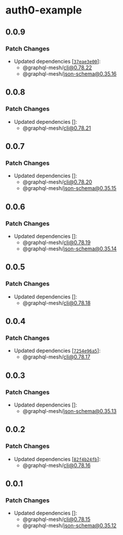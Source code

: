 # auth0-example

## 0.0.9

### Patch Changes

- Updated dependencies [[`37eae3e00`](https://github.com/Urigo/graphql-mesh/commit/37eae3e000c70cb8381529ff4068a634d29ac160)]:
  - @graphql-mesh/cli@0.78.22
  - @graphql-mesh/json-schema@0.35.16

## 0.0.8

### Patch Changes

- Updated dependencies []:
  - @graphql-mesh/cli@0.78.21

## 0.0.7

### Patch Changes

- Updated dependencies []:
  - @graphql-mesh/cli@0.78.20
  - @graphql-mesh/json-schema@0.35.15

## 0.0.6

### Patch Changes

- Updated dependencies []:
  - @graphql-mesh/cli@0.78.19
  - @graphql-mesh/json-schema@0.35.14

## 0.0.5

### Patch Changes

- Updated dependencies []:
  - @graphql-mesh/cli@0.78.18

## 0.0.4

### Patch Changes

- Updated dependencies [[`7254e96a5`](https://github.com/Urigo/graphql-mesh/commit/7254e96a51758353c450b0fbac2ebfd0455274be)]:
  - @graphql-mesh/cli@0.78.17

## 0.0.3

### Patch Changes

- Updated dependencies []:
  - @graphql-mesh/json-schema@0.35.13

## 0.0.2

### Patch Changes

- Updated dependencies [[`82f4b24fb`](https://github.com/Urigo/graphql-mesh/commit/82f4b24fbd64fb9bf0deb8990c153666a71f42aa)]:
  - @graphql-mesh/cli@0.78.16

## 0.0.1

### Patch Changes

- Updated dependencies []:
  - @graphql-mesh/cli@0.78.15
  - @graphql-mesh/json-schema@0.35.12
